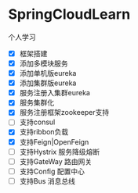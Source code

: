 # SpringCloudLearn

个人学习

- [x] 框架搭建
- [x] 添加多模块服务
- [x] 添加单机版eureka
- [x] 添加集群版eureka
- [x] 服务注册入集群eureka
- [x] 服务集群化
- [x] 服务注册框架zookeeper支持
- [ ] 支持consul
- [x] 支持ribbon负载
- [x] 支持Feign|OpenFeign
- [ ] 支持Hystrix 服务降级熔断
- [ ] 支持GateWay 路由网关
- [ ] 支持Config 配置中心
- [ ] 支持Bus 消息总线
